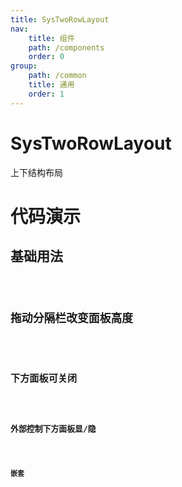 ```yaml
---
title: SysTwoRowLayout
nav:
    title: 组件
    path: /components
    order: 0
group:
    path: /common
    title: 通用
    order: 1
---
```


# SysTwoRowLayout

上下结构布局

# 代码演示

## 基础用法

<code src="./demo/Basic.tsx">

## 拖动分隔栏改变面板高度

<code src="./demo/Draggable.tsx">

## 下方面板可关闭

<code src="./demo/Closable.tsx">

## 外部控制下方面板显/隐

<code src="./demo/ControllBottom.tsx" title="外部控制下方面板显/隐"
desc='注意 closable 开启时，如需同步外部状态，使用 onHideBottomChange 同步外部状态'>

## 嵌套

<code src="./demo/Nest.tsx">

<API src="./SysTwoRowLayout.tsx"></API>
